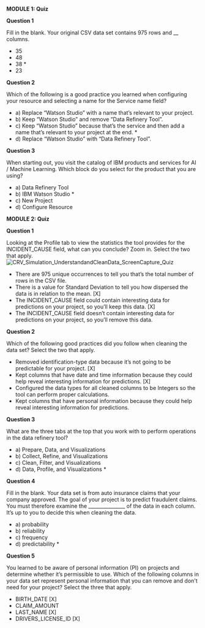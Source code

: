 **MODULE 1: Quiz**

**Question 1**

Fill in the blank. Your original CSV data set contains 975 rows and __ columns. 
  + 35
  + 48
  + 38 *
  + 23

**Question 2**

Which of the following is a good practice you learned when configuring your resource and selecting a name for the Service name field?
  + a) Replace “Watson Studio” with a name that’s relevant to your project.
  + b) Keep “Watson Studio” and remove “Data Refinery Tool”.
  + c) Keep “Watson Studio” because that’s the service and then add a name that’s relevant to your project at the end. *
  + d) Replace “Watson Studio” with “Data Refinery Tool”.

**Question 3**

When starting out, you visit the catalog of IBM products and services for AI / Machine Learning. Which block do you select for the product that you are using?
  + a) Data Refinery Tool
  + b) IBM Watson Studio *
  + c) New Project
  + d) Configure Resource


**MODULE 2: Quiz**

**Question 1**

Looking at the Profile tab to view the statistics the tool provides for the INCIDENT_CAUSE field, what can you conclude? Zoom in.
Select the two that apply.
![CRV_Simulation_UnderstandandCleanData_ScreenCapture_Quiz](https://github.com/user-attachments/assets/c690e6ef-7197-41bc-a4b1-9431846abb70)

  + There are 975 unique occurrences to tell you that’s the total number of rows in the CSV file.
  + There is a value for Standard Deviation to tell you how dispersed the data is in relation to the mean. [X]
  + The INCIDENT_CAUSE field could contain interesting data for predictions on your project, so you’ll keep this data. [X]
  + The INCIDENT_CAUSE field doesn’t contain interesting data for predictions on your project, so you’ll remove this data.

**Question 2**

Which of the following good practices did you follow when cleaning the data set?
Select the two that apply.
  + Removed identification-type data because it’s not going to be predictable for your project. [X]
  + Kept columns that have date and time information because they could help reveal interesting information for predictions. [X]
  + Configured the data types for all cleaned columns to be Integers so the tool can perform proper calculations.
  + Kept columns that have personal information because they could help reveal interesting information for predictions.

**Question 3**

What are the three tabs at the top that you work with to perform operations in the data refinery tool?
  + a) Prepare, Data, and Visualizations
  + b) Collect, Refine, and Visualizations
  + c) Clean, Filter, and Visualizations
  + d) Data, Profile, and Visualizations *

**Question 4**

Fill in the blank. Your data set is from auto insurance claims that your company approved. The goal of your project is to predict fraudulent claims. You must therefore examine the _______________ of the data in each column. It’s up to you to decide this when cleaning the data. 
  + a) probability
  + b) reliability
  + c) frequency
  + d) predictability *

**Question 5**

You learned to be aware of personal information (PI) on projects and determine whether it’s permissible to use. Which of the following columns in your data set represent personal information that you can remove and don't need for your project?
Select the three that apply.  
  + BIRTH_DATE [X]
  + CLAIM_AMOUNT
  + LAST_NAME [X]
  + DRIVERS_LICENSE_ID [X]
